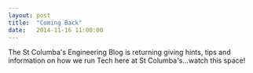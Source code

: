 ```yaml
---
layout: post
title:  "Coming Back"
date:   2014-11-16 11:00:00
---
```

The St Columba's Engineering Blog is returning giving hints, tips and information on how we run Tech here at St Columba's...watch this space!